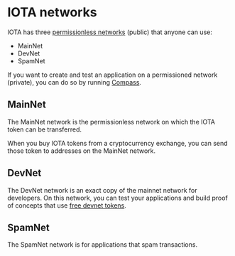 # IOTA networks

IOTA has three [permissionless networks](concepts/distributed-ledger-technology.md) (public) that anyone can use:
* MainNet
* DevNet
* SpamNet

If you want to create and test an application on a permissioned network (private), you can do so by running [Compass](compass/introduction/overview.md).

## MainNet

The MainNet network is the permissionless network on which the IOTA token can be transferred.

When you buy IOTA tokens from a cryptocurrency exchange, you can send those token to addresses on the MainNet network.

## DevNet

The DevNet network is an exact copy of the mainnet network for developers. On this network, you can test your applications and build proof of concepts that use [free devnet tokens](https://faucet.testnet.iota.org).

## SpamNet

The SpamNet network is for applications that spam transactions.
